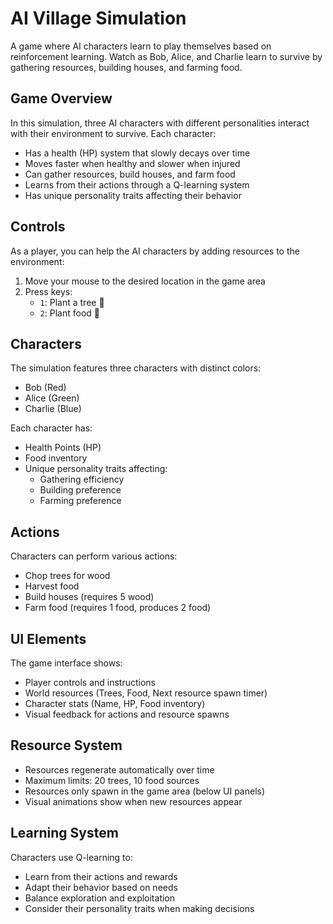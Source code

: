 # AI Village Simulation

A game where AI characters learn to play themselves based on reinforcement learning. Watch as Bob, Alice, and Charlie learn to survive by gathering resources, building houses, and farming food.

## Game Overview

In this simulation, three AI characters with different personalities interact with their environment to survive. Each character:
- Has a health (HP) system that slowly decays over time
- Moves faster when healthy and slower when injured
- Can gather resources, build houses, and farm food
- Learns from their actions through a Q-learning system
- Has unique personality traits affecting their behavior

## Controls

As a player, you can help the AI characters by adding resources to the environment:
1. Move your mouse to the desired location in the game area
2. Press keys:
   - `1`: Plant a tree 🌱
   - `2`: Plant food 🌾

## Characters

The simulation features three characters with distinct colors:
- Bob (Red)
- Alice (Green)
- Charlie (Blue)

Each character has:
- Health Points (HP)
- Food inventory
- Unique personality traits affecting:
  - Gathering efficiency
  - Building preference
  - Farming preference

## Actions

Characters can perform various actions:
- Chop trees for wood
- Harvest food
- Build houses (requires 5 wood)
- Farm food (requires 1 food, produces 2 food)

## UI Elements

The game interface shows:
- Player controls and instructions
- World resources (Trees, Food, Next resource spawn timer)
- Character stats (Name, HP, Food inventory)
- Visual feedback for actions and resource spawns

## Resource System

- Resources regenerate automatically over time
- Maximum limits: 20 trees, 10 food sources
- Resources only spawn in the game area (below UI panels)
- Visual animations show when new resources appear

## Learning System

Characters use Q-learning to:
- Learn from their actions and rewards
- Adapt their behavior based on needs
- Balance exploration and exploitation
- Consider their personality traits when making decisions
